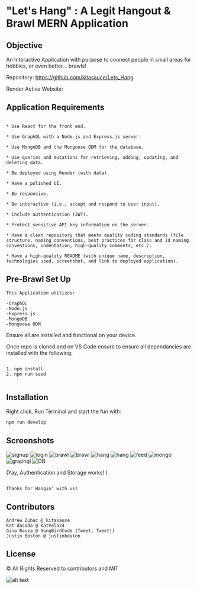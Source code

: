 #  "Let's Hang" : A Legit Hangout & Brawl MERN Application 


## Objective 
An Interactive Application with purpose to connect people in small areas for hobbies,  or even better... brawls! 

  Repository: https://github.com/kitasauce/Lets_Hang

  Render Active Website: 



## Application Requirements

```

* Use React for the front end.

* Use GraphQL with a Node.js and Express.js server.

* Use MongoDB and the Mongoose ODM for the database.

* Use queries and mutations for retrieving, adding, updating, and deleting data.

* Be deployed using Render (with data).

* Have a polished UI.

* Be responsive.

* Be interactive (i.e., accept and respond to user input).

* Include authentication (JWT).

* Protect sensitive API key information on the server.

* Have a clean repository that meets quality coding standards (file structure, naming conventions, best practices for class and id naming conventions, indentation, high-quality comments, etc.).

* Have a high-quality README (with unique name, description, technologies used, screenshot, and link to deployed application).
```
## Pre-Brawl Set Up

```
This Application utilizes: 

-GraphQL
-Node.js
-Express.js
-MongoDB
-Mongoose ODM
```

Ensure all are installed and functional on your device. 

Once repo is cloned and on VS Code ensure to ensure all dependancies are installed with the following: 

```

1. npm install 
2. npm run seed 


```

## Installation

Right click, Run Terminal and start the fun with: 

```
npm run develop

```

## Screenshots
![signup](./Main/client/src/assets/images/signup-1.jpg)
![login](./Main/client/src/assets/images/login-1.jpg)
![brawl](./Main/client/src/assets/images/brawlsrc-3.jpg)
![brawl](./Main/client/src/assets/images/brawlsrc-4.jpg)
![hang](./Main/client/src/assets/images/hangsrc5.jpg)
![hang](./Main/client/src/assets/images/hangsrc6.jpg)
![feed](./Main/client/src/assets/images/feed7.jpg)
![mongo](./Main/client/src/assets/images/mongodb-8.jpg)
![graphql](./Main/client/src/assets/images/graphql-9.jpg)
![DB](./Main/client/src/assets/images/userDB-10.jpg)

(Yay, Authentication and Storage works! )

``` 

Thanks for Hangin' with us!

```


## Contributors
```
Andrew Zubac @ kitasauce
Kat dacoda @ KatVela24
Gina Bauza @ SongBirdCode (Tweet, Tweet!) 
Justin Boston @ justinboston 
```
## License

© All Rights Reserved to contributors and MIT


![alt text](Main/client/src/assets/images/handimagehang.jpg)